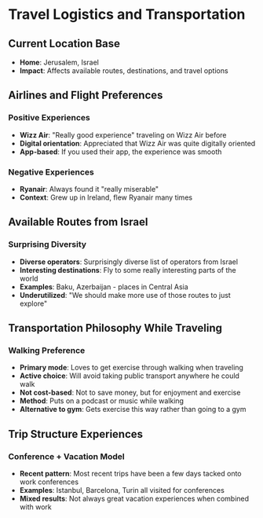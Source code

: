 # Travel Logistics and Transportation

## Current Location Base
- **Home**: Jerusalem, Israel
- **Impact**: Affects available routes, destinations, and travel options

## Airlines and Flight Preferences

### Positive Experiences
- **Wizz Air**: "Really good experience" traveling on Wizz Air before
- **Digital orientation**: Appreciated that Wizz Air was quite digitally oriented
- **App-based**: If you used their app, the experience was smooth

### Negative Experiences
- **Ryanair**: Always found it "really miserable"
- **Context**: Grew up in Ireland, flew Ryanair many times

## Available Routes from Israel

### Surprising Diversity
- **Diverse operators**: Surprisingly diverse list of operators from Israel
- **Interesting destinations**: Fly to some really interesting parts of the world
- **Examples**: Baku, Azerbaijan - places in Central Asia
- **Underutilized**: "We should make more use of those routes to just explore"

## Transportation Philosophy While Traveling

### Walking Preference
- **Primary mode**: Loves to get exercise through walking when traveling
- **Active choice**: Will avoid taking public transport anywhere he could walk
- **Not cost-based**: Not to save money, but for enjoyment and exercise
- **Method**: Puts on a podcast or music while walking
- **Alternative to gym**: Gets exercise this way rather than going to a gym

## Trip Structure Experiences

### Conference + Vacation Model
- **Recent pattern**: Most recent trips have been a few days tacked onto work conferences
- **Examples**: Istanbul, Barcelona, Turin all visited for conferences
- **Mixed results**: Not always great vacation experiences when combined with work
